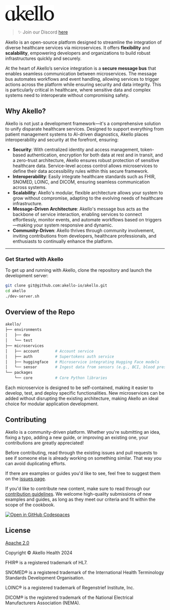 <a href="https://akello.io" target="_blank">
  <picture>
    <source media="(prefers-color-scheme: dark)" srcset="/assets/akello-logo-white.png" style="max-width: 100%; height: 50px; margin-bottom: 20px">
    <img src="/assets/akello-logo.png" alt="Akello Logo" height="50"/>
  </picture>
</a>
<h3></h3>

> ✨ Join our Discord [here](https://discord.gg/WSqNrWBKKw)

Akello is an open-source platform designed to streamline the integration of diverse healthcare services via microservices. It offers **flexibility** and **scalability**, empowering developers and organizations to build robust infrastructures quickly and securely.

At the heart of Akello’s service integration is a **secure message bus** that enables seamless communication between microservices. The message bus automates workflows and event handling, allowing services to trigger actions across the platform while ensuring security and data integrity. This is particularly critical in healthcare, where sensitive data and complex systems need to interoperate without compromising safety.

## Why Akello?

Akello is not just a development framework—it's a comprehensive solution to unify disparate healthcare services. Designed to support everything from patient management systems to AI-driven diagnostics, Akello places interoperability and security at the forefront, ensuring:

- **Security**: With centralized identity and access management, token-based authentication, encryption for both data at rest and in transit, and a zero-trust architecture, Akello ensures robust protection of sensitive healthcare data. Service-level access control allows microservices to define their data accessibility rules within this secure framework.
- **Interoperability**: Easily integrate healthcare standards such as FHIR, SNOMED, LOINC, and DICOM, ensuring seamless communication across systems.
- **Scalability**: Akello's modular, flexible architecture allows your system to grow without compromise, adapting to the evolving needs of healthcare infrastructure.
- **Message-Driven Architecture**: Akello's message bus acts as the backbone of service interaction, enabling services to connect effortlessly, monitor events, and automate workflows based on triggers—making your system responsive and dynamic.
- **Community-Driven**: Akello thrives through community involvement, inviting contributions from developers, healthcare professionals, and enthusiasts to continually enhance the platform.

---

### Get Started with Akello
To get up and running with Akello, clone the repository and launch the development server:

```sh
git clone git@github.com:akello-io/akello.git
cd akello
./dev-server.sh
```


## Overview of the Repo

```sh
akello/
├── environments
│   ├── dev
│   └── test
├── microservices
│   ├── account       # Account service
│   ├── auth          # Supertokens auth service
│   ├── huggingface   # Microservice integrating Hugging Face models
│   └── sensor        # Ingest data from sensors (e.g., BCI, blood pressure, wearables)
└── packages
    └── core          # Core Python libraries
```

Each microservice is designed to be self-contained, making it easier to develop, test, and deploy specific functionalities. New microservices can be added without disrupting the existing architecture, making Akello an ideal choice for modular application development.



## Contributing

Akello is a community-driven platform. Whether you're submitting an idea, fixing a typo, adding a new guide, or improving an existing one, your contributions are greatly appreciated!

Before contributing, read through the existing issues and pull requests to see if someone else is already working on something similar. That way you can avoid duplicating efforts.

If there are examples or guides you'd like to see, feel free to suggest them on the [issues page](https://github.com/akello-io/akello/issues).

If you'd like to contribute new content, make sure to read through our [contribution guidelines](https://akello.io/docs/developers/contributing). We welcome high-quality submissions of new examples and guides, as long as they meet our criteria and fit within the scope of the cookbook.


[![Open in GitHub Codespaces](https://github.com/codespaces/badge.svg)](https://github.com/codespaces/new?hide_repo_select=true&ref=main&repo=akello-io/akello&machine=basicLinux32gb&location=EastUs)


## License

[Apache 2.0](LICENSE.txt)

Copyright &copy; Akello Health 2024

FHIR&reg; is a registered trademark of HL7.

SNOMED&reg; is a registered trademark of the International Health Terminology Standards Development Organisation.

LOINC&reg; is a registered trademark of Regenstrief Institute, Inc.

DICOM&reg; is the registered trademark of the National Electrical Manufacturers Association (NEMA).
